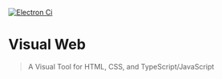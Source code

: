 [![Electron Ci][Electron-Ci-badge]][Electron-Ci-workflow]

[Electron-Ci-badge]: https://github.com/Charlie-Sumorok/Visual_Web_Electron/workflows/Electron%20CI/badge.svg
[Electron-Ci-workflow]: https://github.com/Charlie-Sumorok/Visual_Web_Electron/actions?query=workflow%3AElectron%20CI

# Visual Web

> A Visual Tool for HTML, CSS, and TypeScript/JavaScript

<!-- ## Install

*macOS 10.10+, Linux, and Windows 7+ are supported (64-bit only).*

**macOS**

[**Download**](https://github.com/user/repo/releases/latest) the `.dmg` file.

**Linux**

[**Download**](https://github.com/user/repo/releases/latest) the `.AppImage` or `.deb` file.

*The AppImage needs to be [made executable](http://discourse.appimage.org/t/how-to-make-an-appimage-executable/80) after download.*

**Windows**

[**Download**](https://github.com/user/repo/releases/latest) the `.exe` file.

---
-->

<!--
### Publish

```
$ npm run release
```

After Travis finishes building your app, open the release draft it created and click "Publish".
-->
